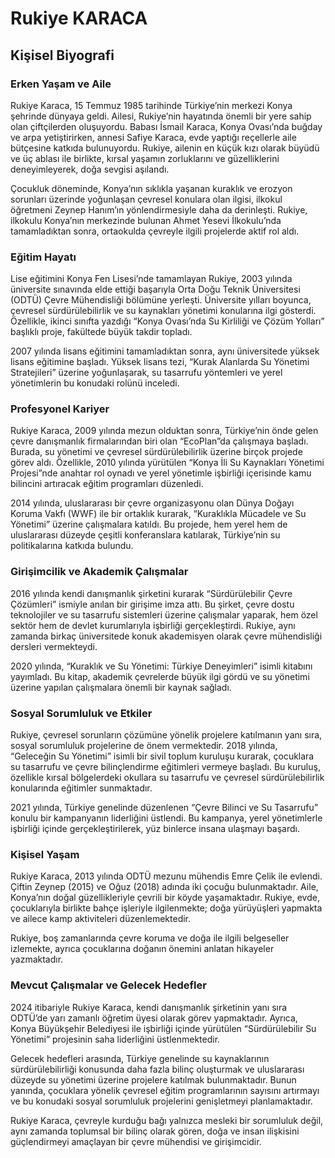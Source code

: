 # Rukiye KARACA

## Kişisel Biyografi

### Erken Yaşam ve Aile

Rukiye Karaca, 15 Temmuz 1985 tarihinde Türkiye’nin merkezi Konya şehrinde dünyaya geldi. Ailesi, Rukiye’nin hayatında önemli bir yere sahip olan çiftçilerden oluşuyordu. Babası İsmail Karaca, Konya Ovası’nda buğday ve arpa yetiştirirken, annesi Safiye Karaca, evde yaptığı reçellerle aile bütçesine katkıda bulunuyordu. Rukiye, ailenin en küçük kızı olarak büyüdü ve üç ablası ile birlikte, kırsal yaşamın zorluklarını ve güzelliklerini deneyimleyerek, doğa sevgisi aşılandı.

Çocukluk döneminde, Konya’nın sıklıkla yaşanan kuraklık ve erozyon sorunları üzerinde yoğunlaşan çevresel konulara olan ilgisi, ilkokul öğretmeni Zeynep Hanım’ın yönlendirmesiyle daha da derinleşti. Rukiye, ilkokulu Konya’nın merkezinde bulunan Ahmet Yesevi İlkokulu’nda tamamladıktan sonra, ortaokulda çevreyle ilgili projelerde aktif rol aldı.

### Eğitim Hayatı

Lise eğitimini Konya Fen Lisesi’nde tamamlayan Rukiye, 2003 yılında üniversite sınavında elde ettiği başarıyla Orta Doğu Teknik Üniversitesi (ODTÜ) Çevre Mühendisliği bölümüne yerleşti. Üniversite yılları boyunca, çevresel sürdürülebilirlik ve su kaynakları yönetimi konularına ilgi gösterdi. Özellikle, ikinci sınıfta yazdığı “Konya Ovası’nda Su Kirliliği ve Çözüm Yolları” başlıklı proje, fakültede büyük takdir topladı.

2007 yılında lisans eğitimini tamamladıktan sonra, aynı üniversitede yüksek lisans eğitimine başladı. Yüksek lisans tezi, “Kurak Alanlarda Su Yönetimi Stratejileri” üzerine yoğunlaşarak, su tasarrufu yöntemleri ve yerel yönetimlerin bu konudaki rolünü inceledi.

### Profesyonel Kariyer 

Rukiye Karaca, 2009 yılında mezun olduktan sonra, Türkiye’nin önde gelen çevre danışmanlık firmalarından biri olan “EcoPlan”da çalışmaya başladı. Burada, su yönetimi ve çevresel sürdürülebilirlik üzerine birçok projede görev aldı. Özellikle, 2010 yılında yürütülen “Konya İli Su Kaynakları Yönetimi Projesi”nde anahtar rol oynadı ve yerel yönetimle işbirliği içerisinde kamu bilincini artıracak eğitim programları düzenledi.

2014 yılında, uluslararası bir çevre organizasyonu olan Dünya Doğayı Koruma Vakfı (WWF) ile bir ortaklık kurarak, “Kuraklıkla Mücadele ve Su Yönetimi” üzerine çalışmalara katıldı. Bu projede, hem yerel hem de uluslararası düzeyde çeşitli konferanslara katılarak, Türkiye’nin su politikalarına katkıda bulundu.

### Girişimcilik ve Akademik Çalışmalar

2016 yılında kendi danışmanlık şirketini kurarak “Sürdürülebilir Çevre Çözümleri” ismiyle anılan bir girişime imza attı. Bu şirket, çevre dostu teknolojiler ve su tasarrufu sistemleri üzerine çalışmalar yaparak, hem özel sektör hem de devlet kurumlarıyla işbirliği gerçekleştirdi. Rukiye, aynı zamanda birkaç üniversitede konuk akademisyen olarak çevre mühendisliği dersleri vermekteydi.

2020 yılında, “Kuraklık ve Su Yönetimi: Türkiye Deneyimleri” isimli kitabını yayımladı. Bu kitap, akademik çevrelerde büyük ilgi gördü ve su yönetimi üzerine yapılan çalışmalara önemli bir kaynak sağladı.

### Sosyal Sorumluluk ve Etkiler

Rukiye, çevresel sorunların çözümüne yönelik projelere katılmanın yanı sıra, sosyal sorumluluk projelerine de önem vermektedir. 2018 yılında, “Geleceğin Su Yönetimi” isimli bir sivil toplum kuruluşu kurarak, çocuklara su tasarrufu ve çevre bilinçlendirme eğitimleri vermeye başladı. Bu kuruluş, özellikle kırsal bölgelerdeki okullara su tasarrufu ve çevresel sürdürülebilirlik konularında eğitimler sunmaktadır.

2021 yılında, Türkiye genelinde düzenlenen “Çevre Bilinci ve Su Tasarrufu” konulu bir kampanyanın liderliğini üstlendi. Bu kampanya, yerel yönetimlerle işbirliği içinde gerçekleştirilerek, yüz binlerce insana ulaşmayı başardı.

### Kişisel Yaşam

Rukiye Karaca, 2013 yılında ODTÜ mezunu mühendis Emre Çelik ile evlendi. Çiftin Zeynep (2015) ve Oğuz (2018) adında iki çocuğu bulunmaktadır. Aile, Konya’nın doğal güzellikleriyle çevrili bir köyde yaşamaktadır. Rukiye, evde, çocuklarıyla birlikte bahçe işleriyle ilgilenmekte; doğa yürüyüşleri yapmakta ve ailece kamp aktiviteleri düzenlemektedir.

Rukiye, boş zamanlarında çevre koruma ve doğa ile ilgili belgeseller izlemekte, ayrıca çocuklarına doğanın önemini anlatan hikayeler yazmaktadır.

### Mevcut Çalışmalar ve Gelecek Hedefler

2024 itibariyle Rukiye Karaca, kendi danışmanlık şirketinin yanı sıra ODTÜ’de yarı zamanlı öğretim üyesi olarak görev yapmaktadır. Ayrıca, Konya Büyükşehir Belediyesi ile işbirliği içinde yürütülen “Sürdürülebilir Su Yönetimi” projesinin saha liderliğini üstlenmektedir.

Gelecek hedefleri arasında, Türkiye genelinde su kaynaklarının sürdürülebilirliği konusunda daha fazla bilinç oluşturmak ve uluslararası düzeyde su yönetimi üzerine projelere katılmak bulunmaktadır. Bunun yanında, çocuklara yönelik çevresel eğitim programlarının sayısını artırmayı ve bu konudaki sosyal sorumluluk projelerini genişletmeyi planlamaktadır.

Rukiye Karaca, çevreyle kurduğu bağı yalnızca mesleki bir sorumluluk değil, aynı zamanda toplumsal bir bilinç olarak gören, doğa ve insan ilişkisini güçlendirmeyi amaçlayan bir çevre mühendisi ve girişimcidir.